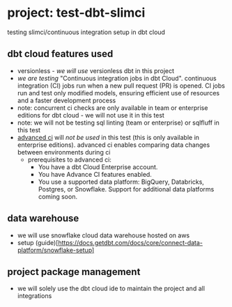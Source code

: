# project: test-dbt-slimci
testing slimci/continuous integration setup in dbt cloud

## dbt cloud features used
- versionless - *we will use* versionless dbt in this project
- *we are testing* "Continuous integration jobs in dbt Cloud". continuous integration (CI) jobs run when a new pull request (PR) is opened. CI jobs run and test only modified models, ensuring efficient use of resources and a faster development process
- note: concurrent ci checks are only available in team or enterprise editions for dbt cloud - we will not use it in this test
- note: we will not be testing sql linting (team or enterprise) or sqlfluff in this test
- [advanced ci](https://docs.getdbt.com/docs/deploy/advanced-ci) will *not be used* in this test (this is only available in enterprise editions). advanced ci enables comparing data changes between environments during ci
  - prerequisites to advanced ci:
    - You have a dbt Cloud Enterprise account.
    - You have Advance CI features enabled.
    - You use a supported data platform: BigQuery, Databricks, Postgres, or Snowflake. Support for additional data platforms coming soon.

## data warehouse
 - we will use snowflake cloud data warehouse hosted on aws
 - setup (guide)[https://docs.getdbt.com/docs/core/connect-data-platform/snowflake-setup]

## project package management
 - we will solely use the dbt cloud ide to maintain the project and all integrations
